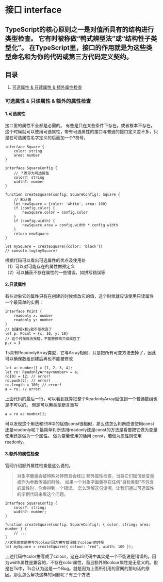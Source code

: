 # 接口 interface

## TypeScript的核心原则之一是对值所具有的结构进行类型检查。 它有时被称做“鸭式辨型法”或“结构性子类型化”。 在TypeScript里，接口的作用就是为这些类型命名和为你的代码或第三方代码定义契约。

## 目录
1. [可选属性 & 只读属性 & 额外属性检查](https://github.com/Will0319/study/blob/master/TypeScript/接口.md#可选属性--只读属性--额外的属性检查) 

### 可选属性 & 只读属性 & 额外的属性检查
#### 1.可选属性  
接口里的属性不全都是必需的。 有些是只在某些条件下存在，或者根本不存在，这个时候就可以使用可选属性，带有可选属性的接口与普通的接口定义差不多，只是在可选属性名字定义的后面加一个?符号。
```
interface Square {
    color: string
    area: number
}

interface SquareConfig {
    // ？表示为可选属性
    color?: string
    width?: number
}

function createSquare(config: SquareConfig): Square {
    // 默认值
    let newSquare = {color: 'white', area: 100}
    if (config.color) {
        newSquare.color = config.color
    }
    if (config.width) {
        newSquare.area = config.width * config.width
    }
    return newSquare
}

let mySquare = createSquare({color: 'black'})
// console.log(mySquare)
```
根据代码可以看出可选属性的优点及使用处  
（1）可以对可能存在的属性做预定义  
（2）可以捕获不存在属性的一些错误，如拼写错误等  

#### 2.只读属性 
有些对象它的属性只有在创建的时候修改它的值，这个时候就应该使用只读属性  
一个最简单的实例：  
```
interface Point {
    readonly x: number
    readonly y: number
}
// 创建后x和y就不能改变了
let p: Point = {x: 10, y: 10}
// 这个时候就会报错，不能够修改只读属性了
p.x = 3
```
Ts具有ReadonlyArray类型，它与Array相似，只是把所有可变方法去掉了，因此可以确保数组创建后再也不能被修改
```
let a: number[] = [1, 2, 3, 4];
let ro: ReadonlyArray<number> = a;
ro[0] = 12; // error!
ro.push(5); // error!
ro.length = 100; // error!
a = ro; // error!
```
上面代码的最后一行，可以看到就算把整个ReadonlyArray赋值到一个普通数组也是不可以的。 但是可以用类型断言重写
```
a = ro as number[];
```
可以发现这个用法和ES6中的赋值const很相似，那么该怎么判断应该使用const还是readonly呢？最简单判断该用readonly还是const的方法是看要把它做为变量使用还是做为一个属性。 做为变量使用的话用 const，若做为属性则使用readonly。

#### 3.额外的属性检查  
官网介绍额外属性检查是这么说的。  
> 对象字面量会被特殊对待而且会经过 额外属性检查，当将它们赋值给变量或作为参数传递的时候。 如果一个对象字面量存在任何“目标类型”不包含的属性时，你会得到一个错误。
怎么理解这句话呢，让我们通过可选属性的示例代码来看这个问题。
```
interface SquareConfig {
    color?: string;
    width?: number;
}

function createSquare(config: SquareConfig): { color: string; area: number } {
    // ...
}
//这里原本是拼写为colour因为拼写错误成了colour的时候
let mySquare = createSquare({ colour: "red", width: 100 });
```
上述代码中color拼写成了colour，这在JS代码中其实是一个不能说是错误的，因为width属性是兼容的，不存在color属性，而且额外的colour属性是无意义的。但是在Ts中，Ts会认为这是一个Bug。就是因为上面所引用的官网的那句话的原因。那么怎么解决这样的问题呢？有三个方法
```
```